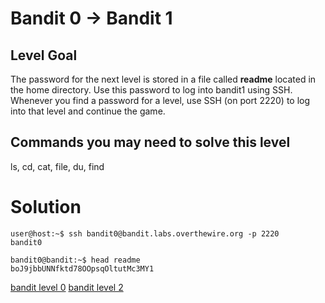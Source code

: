 <h1>Bandit 0 &#x2192; Bandit 1 </h1>

<h2 id="level-goal">Level Goal</h2>
<p>The password for the next level is stored in a file called
<strong>readme</strong> located in the home directory. Use this password to log
into bandit1 using SSH. Whenever you find a password for a level,
use SSH (on port 2220) to log into that level and continue the game.</p>

<h2 id="commands-you-may-need-to-solve-this-level">Commands you may need to solve this level</h2>
<p>ls, cd, cat, file, du, find</p>


<h1>Solution</h1>

```
user@host:~$ ssh bandit0@bandit.labs.overthewire.org -p 2220
bandit0

bandit0@bandit:~$ head readme
boJ9jbbUNNfktd78OOpsqOltutMc3MY1
```

[bandit level 0](0.md)
[bandit level 2](2.md)
